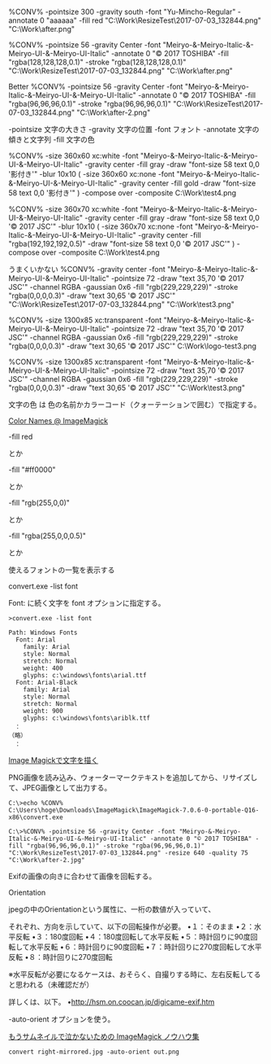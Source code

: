 ﻿%CONV% -pointsize 300 -gravity south -font "Yu-Mincho-Regular" -annotate 0 "aaaaaa" -fill red "C:\Work\ResizeTest\2017-07-03_132844.png" "C:\Work\after.png"

%CONV% -pointsize 56 -gravity Center -font "Meiryo-&-Meiryo-Italic-&-Meiryo-UI-&-Meiryo-UI-Italic" -annotate 0 "© 2017 TOSHIBA" -fill "rgba(128,128,128,0.1)" -stroke "rgba(128,128,128,0.1)" "C:\Work\ResizeTest\2017-07-03_132844.png" "C:\Work\after.png"

Better
%CONV% -pointsize 56 -gravity Center -font "Meiryo-&-Meiryo-Italic-&-Meiryo-UI-&-Meiryo-UI-Italic" -annotate 0 "© 2017 TOSHIBA" -fill "rgba(96,96,96,0.1)" -stroke "rgba(96,96,96,0.1)" "C:\Work\ResizeTest\2017-07-03_132844.png" "C:\Work\after-2.png"


-pointsize	文字の大きさ
-gravity	文字の位置
-font		フォント
-annotate	文字の傾きと文字列
-fill		文字の色

%CONV% -size 360x60 xc:white -font "Meiryo-&-Meiryo-Italic-&-Meiryo-UI-&-Meiryo-UI-Italic" -gravity center -fill gray -draw "font-size 58 text 0,0 '影付き'" -blur 10x10 ( -size 360x60 xc:none -font "Meiryo-&-Meiryo-Italic-&-Meiryo-UI-&-Meiryo-UI-Italic" -gravity center -fill gold -draw "font-size 58 text 0,0 '影付き'" ) -compose over -composite C:\Work\test4.png

%CONV% -size 360x70 xc:white -font "Meiryo-&-Meiryo-Italic-&-Meiryo-UI-&-Meiryo-UI-Italic" -gravity center -fill gray -draw "font-size 58 text 0,0 '© 2017 JSC'" -blur 10x10 ( -size 360x70 xc:none -font "Meiryo-&-Meiryo-Italic-&-Meiryo-UI-&-Meiryo-UI-Italic" -gravity center -fill "rgba(192,192,192,0.5)" -draw "font-size 58 text 0,0 '© 2017 JSC'" ) -compose over -composite C:\Work\test4.png


うまくいかない
%CONV% -gravity center -font "Meiryo-&-Meiryo-Italic-&-Meiryo-UI-&-Meiryo-UI-Italic" -pointsize 72 -draw "text 35,70 '© 2017 JSC'" -channel RGBA -gaussian 0x6 -fill "rgb(229,229,229)" -stroke "rgba(0,0,0,0.3)" -draw "text 30,65 '© 2017 JSC'" "C:\Work\ResizeTest\2017-07-03_132844.png" "C:\Work\test3.png"


%CONV% -size 1300x85 xc:transparent -font "Meiryo-&-Meiryo-Italic-&-Meiryo-UI-&-Meiryo-UI-Italic" -pointsize 72 -draw "text 35,70 '© 2017 JSC'" -channel RGBA -gaussian 0x6 -fill "rgb(229,229,229)" -stroke "rgba(0,0,0,0.3)" -draw "text 30,65 '© 2017 JSC'" C:\Work\logo-test3.png


%CONV%
	-size 1300x85 
	xc:transparent 
	-font "Meiryo-&-Meiryo-Italic-&-Meiryo-UI-&-Meiryo-UI-Italic" 
	-pointsize 72 
	-draw "text 35,70 '© 2017 JSC'" 
	-channel RGBA 
	-gaussian 0x6 
	-fill "rgb(229,229,229)" 
	-stroke "rgba(0,0,0,0.3)" 
	-draw "text 30,65 '© 2017 JSC'" 
	"C:\Work\test3.png"



文字の色
は
色の名前かカラーコード（クォーテーションで囲む）で指定する。

[Color Names @ ImageMagick](http://www.imagemagick.org/script/color.php)

-fill red

とか

-fill "#ff0000"

とか

-fill "rgb(255,0,0)"

とか

-fill "rgba(255,0,0,0.5)"

とか



使えるフォントの一覧を表示する

convert.exe -list font

Font: に続く文字を font オプションに指定する。

```
>convert.exe -list font

Path: Windows Fonts
  Font: Arial
    family: Arial
    style: Normal
    stretch: Normal
    weight: 400
    glyphs: c:\windows\fonts\arial.ttf
  Font: Arial-Black
    family: Arial
    style: Normal
    stretch: Normal
    weight: 900
    glyphs: c:\windows\fonts\ariblk.ttf
　：
（略）
　：
```



[Image Magickで文字を描く](http://blog.livedoor.jp/leaf_hiro/archives/51526900.html)


PNG画像を読み込み、ウォーターマークテキストを追加してから、リサイズして、JPEG画像として出力する。

```
C:\>echo %CONV%
C:\Users\hoge\Downloads\ImageMagick\ImageMagick-7.0.6-0-portable-Q16-x86\convert.exe

C:\>%CONV% -pointsize 56 -gravity Center -font "Meiryo-&-Meiryo-Italic-&-Meiryo-UI-&-Meiryo-UI-Italic" -annotate 0 "© 2017 TOSHIBA" -fill "rgba(96,96,96,0.1)" -stroke "rgba(96,96,96,0.1)" "C:\Work\ResizeTest\2017-07-03_132844.png" -resize 640 -quality 75 "C:\Work\after-2.jpg"
```

Exifの画像の向きに合わせて画像を回転する。

Orientation

jpegの中のOrientationという属性に、一桁の数値が入っていて、

それぞれ、方向を示していて、以下の回転操作が必要。
•１：そのまま
•２：水平反転
•３：180度回転
•４：180度回転して水平反転
•５：時計回りに90度回転して水平反転
•６：時計回りに90度回転
•７：時計回りに270度回転して水平反転
•８：時計回りに270度回転

※水平反転が必要になるケースは、おそらく、自撮りする時に、左右反転してると思われる（未確認だが）

詳しくは、以下。
•http://hsm.on.coocan.jp/digicame-exif.htm


-auto-orient オプションを使う。

[もうサムネイルで泣かないための ImageMagick ノウハウ集](http://blog.cybozu.io/entry/2016/01/06/080000)

```
convert right-mirrored.jpg -auto-orient out.png
```

